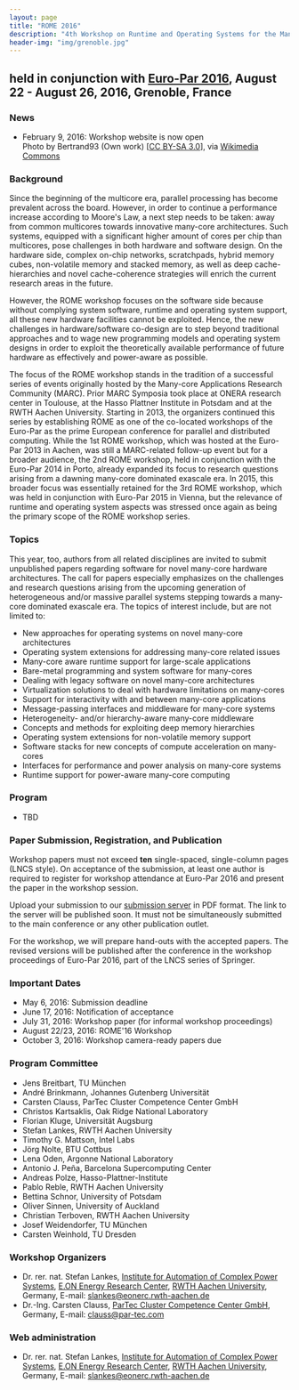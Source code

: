 ```yaml
---
layout: page
title: "ROME 2016"
description: "4th Workshop on Runtime and Operating Systems for the Many-core Era"
header-img: "img/grenoble.jpg"
---
```


## held in conjunction with [Euro-Par 2016](https://europar2016.inria.fr "Euro-Par 2016"), August 22 - August 26, 2016, Grenoble, France

### News

* February 9, 2016: Workshop website is now open<br>Photo by Bertrand93 (Own work) [[CC BY-SA 3.0](http://creativecommons.org/licenses/by-sa/3.0)], via [Wikimedia Commons](https://commons.wikimedia.org/wiki/File%3AMoucherotte_23_12_11_092_(2)_final.JPG)

### Background

Since the beginning of the multicore era, parallel processing has become prevalent across the board. However, in order to continue a performance increase according to Moore's Law, a next step needs to be taken: away from common multicores towards innovative many-core architectures. Such systems, equipped with a significant higher amount of cores per chip than multicores, pose challenges in both hardware and software design. On the hardware side, complex on-chip networks, scratchpads, hybrid memory cubes, non-volatile memory and stacked memory, as well as deep cache-hierarchies and novel cache-coherence strategies will enrich the current research areas in the future.

However, the ROME workshop focuses on the software side because without complying system software, runtime and operating system support, all these new hardware facilities cannot be exploited. Hence, the new challenges in hardware/software co-design are to step beyond traditional approaches and to wage new programming models and operating system designs in order to exploit the theoretically available performance of future hardware as effectively and power-aware as possible.

The focus of the ROME workshop stands in the tradition of a successful series of events originally hosted by the Many-core Applications Research Community (MARC). Prior MARC Symposia took place at ONERA research center in Toulouse, at the Hasso Plattner Institute in Potsdam and at the RWTH Aachen University. Starting in 2013, the organizers continued this series by establishing ROME as one of the co-located workshops of the Euro-Par as the prime European conference for parallel and distributed computing.
While the 1st ROME workshop, which was hosted at the Euro-Par 2013 in Aachen, was still a MARC-related follow-up event but for a broader audience, the 2nd ROME workshop, held in conjunction with the Euro-Par 2014 in Porto, already expanded its focus to research questions arising from a dawning many-core dominated exascale era.
In 2015, this broader focus was essentially retained for the 3rd ROME workshop, which was held in conjunction with Euro-Par 2015 in Vienna, but the relevance of runtime and operating system aspects was stressed once again as being the primary scope of the ROME workshop series.

### Topics

This year, too, authors from all related disciplines are invited to submit unpublished papers regarding software for novel many-core hardware architectures. The call for papers especially emphasizes on the challenges and research questions arising from the upcoming generation of heterogeneous and/or massive parallel systems stepping towards a many-core dominated exascale era. The topics of interest include, but are not limited to:

* New approaches for operating systems on novel many-core architectures
* Operating system extensions for addressing many-core related issues
* Many-core aware runtime support for large-scale applications
* Bare-metal programming and system software for many-cores
* Dealing with legacy software on novel many-core architectures
* Virtualization solutions to deal with hardware limitations on many-cores
* Support for interactivity with and between many-core applications
* Message-passing interfaces and middleware for many-core systems 
* Heterogeneity- and/or hierarchy-aware many-core middleware
* Concepts and methods for exploiting deep memory hierarchies
* Operating system extensions for non-volatile memory support
* Software stacks for new concepts of compute acceleration on many-cores
* Interfaces for performance and power analysis on many-core systems
* Runtime support for power-aware many-core computing

### Program

* TBD

### Paper Submission, Registration, and Publication

Workshop papers must not exceed **ten** single-spaced, single-column pages (LNCS style). On acceptance of the submission, at least one author is required to register for workshop attendance at Euro-Par 2016 and present the paper in the workshop session.

Upload your submission to our [submission server](https://easychair.org/conferences/?conf=europar2016ws) in PDF format. The link to the server will be published soon. It must not be simultaneously submitted to the main conference or any other publication outlet.

For the workshop, we will prepare hand-outs with the accepted papers. The revised versions will be published after the conference in the workshop proceedings of Euro-Par 2016, part of the LNCS series of Springer.

### Important Dates

* May 6, 2016: Submission deadline
* June 17, 2016: Notification of acceptance
* July 31, 2016: Workshop paper (for informal workshop proceedings)
* August 22/23, 2016: ROME'16 Workshop
* October 3, 2016: Workshop camera-ready papers due

### Program Committee

* Jens Breitbart, TU München
* André Brinkmann, Johannes Gutenberg Universität
* Carsten Clauss, ParTec Cluster Competence Center GmbH
* Christos Kartsaklis, Oak Ridge National Laboratory
* Florian Kluge, Universität Augsburg
* Stefan Lankes, RWTH Aachen University
* Timothy G. Mattson, Intel Labs
* Jörg Nolte, BTU Cottbus
* Lena Oden, Argonne National Laboratory
* Antonio J. Peña, Barcelona Supercomputing Center
* Andreas Polze, Hasso-Plattner-Institute
* Pablo Reble, RWTH Aachen University
* Bettina Schnor, University of Potsdam
* Oliver Sinnen, University of Auckland
* Christian Terboven, RWTH Aachen University
* Josef Weidendorfer, TU München
* Carsten Weinhold, TU Dresden

### Workshop Organizers

* Dr. rer. nat. Stefan Lankes, [Institute for Automation of Complex Power Systems](http://www.acs.eonerc.rwth-aachen.de/), [E.ON Energy Research Center](http://www.eonerc.rwth-aachen.de/), [RWTH Aachen University](http://www.rwth-aachen.de/), Germany, E-mail: <slankes@eonerc.rwth-aachen.de>
* Dr.-Ing. Carsten Clauss, [ParTec Cluster Competence Center GmbH](http://www.par-tec.com/), Germany, E-mail: <clauss@par-tec.com>

### Web administration

* Dr. rer. nat. Stefan Lankes, [Institute for Automation of Complex Power Systems](http://www.acs.eonerc.rwth-aachen.de/), [E.ON Energy Research Center](http://www.eonerc.rwth-aachen.de/), [RWTH Aachen University](http://www.rwth-aachen.de/), Germany, E-mail: <slankes@eonerc.rwth-aachen.de>
